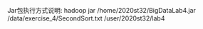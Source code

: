 Jar包执行方式说明:
hadoop jar /home/2020st32/BigDataLab4.jar /data/exercise_4/SecondSort.txt /user/2020st32/lab4